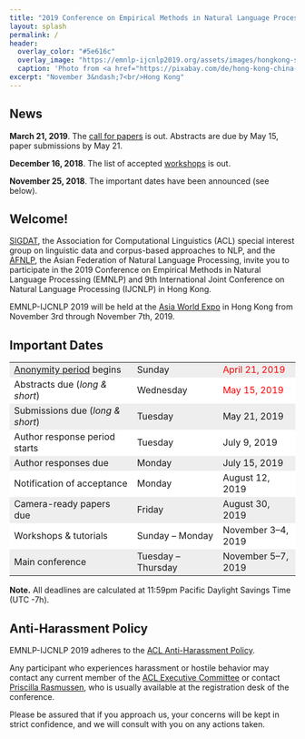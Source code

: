 ```yaml
---
title: "2019 Conference on Empirical Methods in Natural Language Processing and 9th International Joint Conference on Natural Language Processing"
layout: splash
permalink: /
header:
  overlay_color: "#5e616c"
  overlay_image: "https://emnlp-ijcnlp2019.org/assets/images/hongkong-skyline-wide.jpg"
  caption: 'Photo from <a href="https://pixabay.com/de/hong-kong-china-nacht-stadtbild-1081704/">Pixabay</a>, <a href="https://creativecommons.org/publicdomain/zero/1.0/deed.de">CC0 Creative Commons</a>'
excerpt: "November 3&ndash;7<br/>Hong Kong"
---
```


<!--
<div class="text-center">
    <span style="font-size: normal;"><i class="fa fa-fw fa-calendar" aria-hidden="true"></i></span><br/>
    <span style="font-weight: bold; font-size: smaller;">
    Tutorials &amp; Workshops : October 31 &amp; November 1<br/>Main Conference : November 2 &ndash; November 4</span>
</div>
--> 

<h2>News</h2>

**March 21, 2019**. 
The <a href="./calls/papers/">call for papers</a> is out. Abstracts are due by May 15, paper submissions by May 21.

**December 16, 2018**. 
The list of accepted <a href="./program/workshops/">workshops</a> is out.

**November 25, 2018**. 
The important dates have been announced (see below).



## Welcome!

[SIGDAT](http://sigdat.org"), the Association for Computational Linguistics (ACL) special interest group on linguistic data and corpus-based approaches to NLP, and the [AFNLP](http://www.afnlp.org"), the Asian Federation of Natural Language Processing, invite you to participate in the 2019 Conference on Empirical Methods in Natural Language Processing (EMNLP) and 9th International Joint Conference on Natural Language Processing (IJCNLP) in Hong Kong. 

EMNLP-IJCNLP 2019 will be held at the [Asia World Expo](https://www.asiaworld-expo.com) in Hong Kong from November 3rd through November 7th, 2019.


## Important Dates

<table>
        <tr style="background-color: #eee;">
            <td style="width: 43%;"><a href="/calls/papers#important-anonymity-period">Anonymity period</a> begins</td>
            <td style="width: 27%;">Sunday</td>
            <td><span style="color:red">April 21, 2019</span></td>
        </tr>
        <tr style="background-color: #fff;">
            <td>Abstracts due (<i>long &amp; short</i>)</td>
            <td>Wednesday</td>
            <td><span style="color:red">May 15, 2019</span></td>
        </tr>
        <tr style="background-color: #eee;">
            <td style="width: 40%;">Submissions due (<i>long &amp; short</i>)</td>
            <td style="width: 30%;">Tuesday</td>
            <td>May 21, 2019</td>
        </tr>      
<!--
        <tr>
            <td style="width: 40%;">Submissions due (<i>demos</i>)</td>
            <td style="width: 30%;">Friday</td>
            <td>June 1, 2018</td>
        </tr>
--> 
        <tr style="background-color: #fff;">
            <td>Author response period starts</td>
            <td>Tuesday</td>
            <td>July 9, 2019</td>
        </tr>
        <tr style="background-color: #eee;">
            <td>Author responses due</td>
            <td>Monday</td>
            <td>July 15, 2019</td>
        </tr>
        <tr style="background-color: #fff;">
            <td>Notification of acceptance</td>
            <td>Monday</td>
            <td>August 12, 2019</td>
        </tr>
        <tr style="background-color: #eee;">
          <td>Camera-ready papers due</td>
          <td>Friday</td>
          <td>August 30, 2019</td>
        </tr>
<!--
        <tr>
          <td>Travel scholarships, student volunteer, and childcare grant applications due</td>
          <td style="width: 30%;">Monday</td>
          <td>September 10, 2018</td>
        </tr>
        <tr>
            <td style="width: 40%;">Early Registration Deadline</td>
            <td style="width: 30%;">Monday</td>
            <td>September 24, 2018</td>
        </tr>
-->
        <tr style="background-color: #fff;">
            <td style="width: 40%;">Workshops &amp; tutorials</td>
            <td style="width: 30%;">Sunday &ndash; Monday</td>
            <td>November 3&ndash;4, 2019</td>
        </tr>
        <tr style="background-color: #eee;">
            <td>Main conference</td>
            <td>Tuesday &ndash; Thursday</td>
            <td>November 5&ndash;7, 2019</td>
        </tr>        
</table>

<b>Note.</b> All deadlines are calculated at 11:59pm Pacific Daylight Savings Time (UTC -7h).


## Anti-Harassment Policy

EMNLP-IJCNLP 2019 adheres to the <a href="https://www.aclweb.org/adminwiki/index.php?title=Anti-Harassment_Policy">ACL Anti-Harassment Policy</a>. 

Any participant who experiences harassment or hostile behavior may contact any current member of the <a href="https://www.aclweb.org/portal/about">ACL Executive Committee</a> or contact <a href="mailto:acl@aclweb.org">Priscilla Rasmussen</a>, who is usually available at the registration desk of the conference. 

Please be assured that if you approach us, your concerns will be kept in strict confidence, and we will consult with you on any actions taken.
